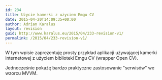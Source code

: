 ```yaml
---
id: 234
title: Użycie kamerki z użyciem Emgu CV
date: 2015-04-20T14:09:35+00:00
author: Adrian Karalus
layout: revision
guid: http://www.karalus.eu/2015/04/233-revision-v1/
permalink: /2015/04/233-revision-v1/
---
```

W tym wpisie zaprezentuję prosty przykład aplikacji używającej kamerki internetowej z użyciem biblioteki Emgu CV (wrapper Open CV).  
<!--more-->Jednocześnie pokażę bardzo praktyczne zastosowanie "serwisów" we wzorcu MVVM.

&nbsp;